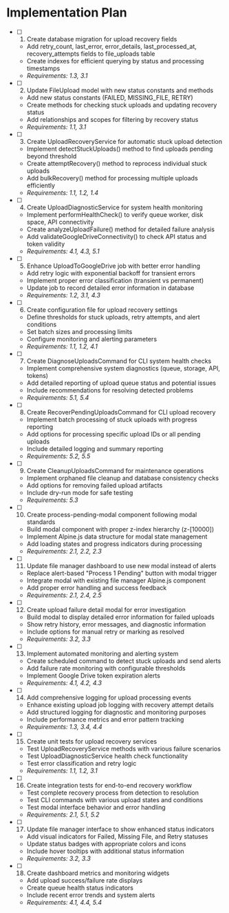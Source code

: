 # Implementation Plan

- [ ] 1. Create database migration for upload recovery fields
  - Add retry_count, last_error, error_details, last_processed_at, recovery_attempts fields to file_uploads table
  - Create indexes for efficient querying by status and processing timestamps
  - _Requirements: 1.3, 3.1_

- [ ] 2. Update FileUpload model with new status constants and methods
  - Add new status constants (FAILED, MISSING_FILE, RETRY)
  - Create methods for checking stuck uploads and updating recovery status
  - Add relationships and scopes for filtering by recovery status
  - _Requirements: 1.1, 3.1_

- [ ] 3. Create UploadRecoveryService for automatic stuck upload detection
  - Implement detectStuckUploads() method to find uploads pending beyond threshold
  - Create attemptRecovery() method to reprocess individual stuck uploads
  - Add bulkRecovery() method for processing multiple uploads efficiently
  - _Requirements: 1.1, 1.2, 1.4_

- [ ] 4. Create UploadDiagnosticService for system health monitoring
  - Implement performHealthCheck() to verify queue worker, disk space, API connectivity
  - Create analyzeUploadFailure() method for detailed failure analysis
  - Add validateGoogleDriveConnectivity() to check API status and token validity
  - _Requirements: 4.1, 4.3, 5.1_

- [ ] 5. Enhance UploadToGoogleDrive job with better error handling
  - Add retry logic with exponential backoff for transient errors
  - Implement proper error classification (transient vs permanent)
  - Update job to record detailed error information in database
  - _Requirements: 1.2, 3.1, 4.3_

- [ ] 6. Create configuration file for upload recovery settings
  - Define thresholds for stuck uploads, retry attempts, and alert conditions
  - Set batch sizes and processing limits
  - Configure monitoring and alerting parameters
  - _Requirements: 1.1, 1.2, 4.1_

- [ ] 7. Create DiagnoseUploadsCommand for CLI system health checks
  - Implement comprehensive system diagnostics (queue, storage, API, tokens)
  - Add detailed reporting of upload queue status and potential issues
  - Include recommendations for resolving detected problems
  - _Requirements: 5.1, 5.4_

- [ ] 8. Create RecoverPendingUploadsCommand for CLI upload recovery
  - Implement batch processing of stuck uploads with progress reporting
  - Add options for processing specific upload IDs or all pending uploads
  - Include detailed logging and summary reporting
  - _Requirements: 5.2, 5.5_

- [ ] 9. Create CleanupUploadsCommand for maintenance operations
  - Implement orphaned file cleanup and database consistency checks
  - Add options for removing failed upload artifacts
  - Include dry-run mode for safe testing
  - _Requirements: 5.3_

- [ ] 10. Create process-pending-modal component following modal standards
  - Build modal component with proper z-index hierarchy (z-[10000])
  - Implement Alpine.js data structure for modal state management
  - Add loading states and progress indicators during processing
  - _Requirements: 2.1, 2.2, 2.3_

- [ ] 11. Update file manager dashboard to use new modal instead of alerts
  - Replace alert-based "Process 1 Pending" button with modal trigger
  - Integrate modal with existing file manager Alpine.js component
  - Add proper error handling and success feedback
  - _Requirements: 2.1, 2.4, 2.5_

- [ ] 12. Create upload failure detail modal for error investigation
  - Build modal to display detailed error information for failed uploads
  - Show retry history, error messages, and diagnostic information
  - Include options for manual retry or marking as resolved
  - _Requirements: 3.2, 3.3_

- [ ] 13. Implement automated monitoring and alerting system
  - Create scheduled command to detect stuck uploads and send alerts
  - Add failure rate monitoring with configurable thresholds
  - Implement Google Drive token expiration alerts
  - _Requirements: 4.1, 4.2, 4.3_

- [ ] 14. Add comprehensive logging for upload processing events
  - Enhance existing upload job logging with recovery attempt details
  - Add structured logging for diagnostic and monitoring purposes
  - Include performance metrics and error pattern tracking
  - _Requirements: 1.3, 3.4, 4.4_

- [ ] 15. Create unit tests for upload recovery services
  - Test UploadRecoveryService methods with various failure scenarios
  - Test UploadDiagnosticService health check functionality
  - Test error classification and retry logic
  - _Requirements: 1.1, 1.2, 3.1_

- [ ] 16. Create integration tests for end-to-end recovery workflow
  - Test complete recovery process from detection to resolution
  - Test CLI commands with various upload states and conditions
  - Test modal interface behavior and error handling
  - _Requirements: 2.1, 5.1, 5.2_

- [ ] 17. Update file manager interface to show enhanced status indicators
  - Add visual indicators for Failed, Missing File, and Retry statuses
  - Update status badges with appropriate colors and icons
  - Include hover tooltips with additional status information
  - _Requirements: 3.2, 3.3_

- [ ] 18. Create dashboard metrics and monitoring widgets
  - Add upload success/failure rate displays
  - Create queue health status indicators
  - Include recent error trends and system alerts
  - _Requirements: 4.1, 4.4, 5.4_